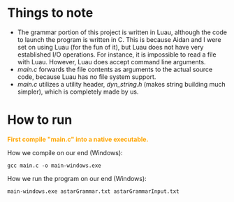 # Things to note
* The grammar portion of this project is written in Luau, although the code to launch the program is written in C. This is because Aidan and I were set on using Luau (for the fun of it), but Luau does not have very established I/O operations. For instance, it is impossible to read a file with Luau. However, Luau does accept command line arguments.
* *main.c* forwards the file contents as arguments to the actual source code, because Luau has no file system support.
* *main.c* utilizes a utility header, *dyn_string.h* (makes string building much simpler), which is completely made by us.

# How to run

**<span style="color:orange">
    First compile "main.c" into a native executable.
</span>**

How we compile on our end (Windows):
```
gcc main.c -o main-windows.exe
```

How we run the program on our end (Windows):
```
main-windows.exe astarGrammar.txt astarGrammarInput.txt
```
